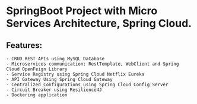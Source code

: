 # SpringBoot Project with Micro Services Architecture, Spring Cloud.
## Features: 
    - CRUD REST APIs using MySQL Database
    - Microservices communication: RestTemplate, WebClient and Spring Cloud OpenFeign Library
    - Service Registry using Spring Cloud Netflix Eureka
    - API Gateway Using Spring Cloud Gateway
    - Centralized Configurations using Spring Cloud Config Server
    - Circuit Breaker using Resilience4J
    - Dockering application
